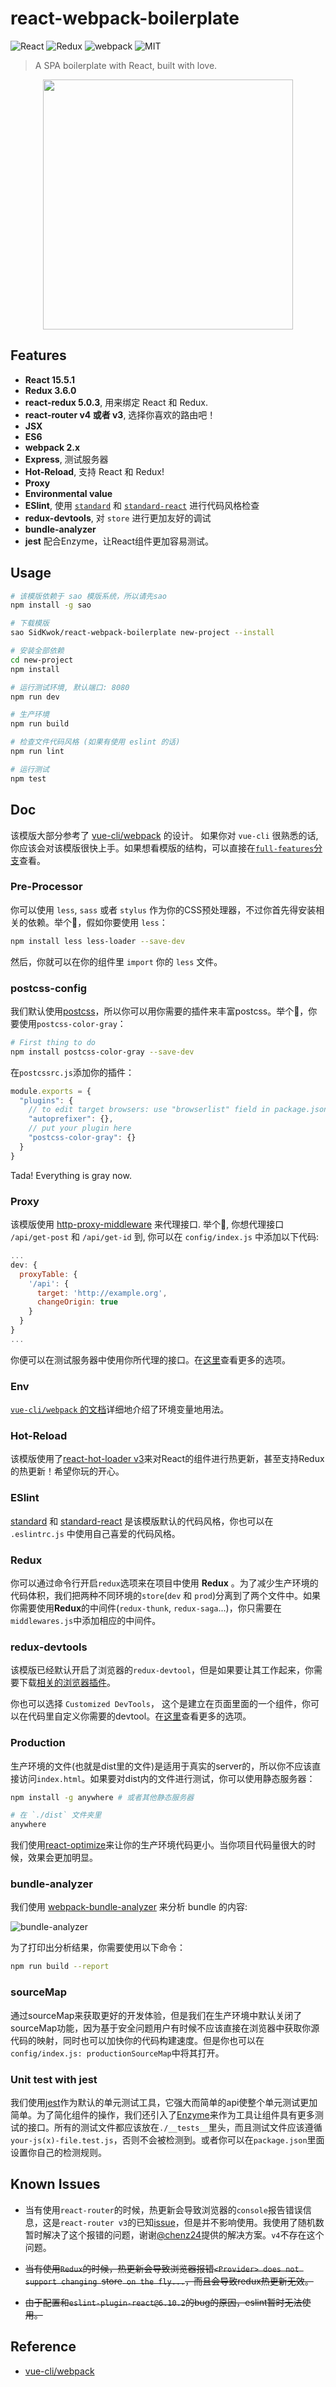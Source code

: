 # react-webpack-boilerplate

![React](https://img.shields.io/badge/react-%5E15.5.1-brightgreen.svg)
![Redux](https://img.shields.io/badge/redux-%5E3.6.0-brightgreen.svg)
![webpack](https://img.shields.io/badge/webpack-%5E2.x.x-brightgreen.svg)
![MIT](https://img.shields.io/dub/l/vibe-d.svg?style=flat-square)

> A SPA boilerplate with React, built with love.

<div align="center"><img width="400" src="screenshots.png" /></div>

## Features
 - **React 15.5.1**
 - **Redux 3.6.0**
 - **react-redux 5.0.3**, 用来绑定 React 和 Redux.
 - **react-router v4 或者 v3**, 选择你喜欢的路由吧！
 - **JSX**
 - **ES6**
 - **webpack 2.x**
 - **Express**, 测试服务器
 - **Hot-Reload**, 支持 React 和 Redux!
 - **Proxy**
 - **Environmental value**
 - **ESlint**, 使用 [`standard`](https://github.com/feross/standard/blob/master/RULES.md#javascript-standard-style) 和 [`standard-react`](https://github.com/feross/eslint-config-standard-react) 进行代码风格检查
 - **redux-devtools**, 对 `store` 进行更加友好的调试
 - **bundle-analyzer**
 - **jest** 配合Enzyme，让React组件更加容易测试。

## Usage

```bash
# 该模版依赖于 sao 模版系统，所以请先sao
npm install -g sao

# 下载模版
sao SidKwok/react-webpack-boilerplate new-project --install

# 安装全部依赖
cd new-project
npm install

# 运行测试环境, 默认端口: 8080
npm run dev

# 生产环境
npm run build

# 检查文件代码风格 (如果有使用 eslint 的话)
npm run lint

# 运行测试
npm test
```

## Doc

该模版大部分参考了 [vue-cli/webpack](https://github.com/vuejs-templates/webpack/tree/master/docs) 的设计。 如果你对 `vue-cli` 很熟悉的话, 你应该会对该模版很快上手。如果想看模版的结构，可以直接在[`full-features`分支](https://github.com/SidKwok/react-webpack-boilerplate/tree/full-features)查看。

### Pre-Processor

你可以使用 `less`, `sass` 或者 `stylus` 作为你的CSS预处理器，不过你首先得安装相关的依赖。举个🌰，假如你要使用 `less`：
```bash
npm install less less-loader --save-dev
```
然后，你就可以在你的组件里 `import` 你的 `less` 文件。

### postcss-config

我们默认使用[postcss](http://postcss.org/)，所以你可以用你需要的插件来丰富postcss。举个🌰，你要使用`postcss-color-gray`：
```bash
# First thing to do
npm install postcss-color-gray --save-dev
```

在`postcssrc.js`添加你的插件：
```javascript
module.exports = {
  "plugins": {
    // to edit target browsers: use "browserlist" field in package.json
    "autoprefixer": {},
    // put your plugin here
    "postcss-color-gray": {}
  }
}
```

Tada! Everything is gray now.

### Proxy

该模版使用 [http-proxy-middleware](https://github.com/chimurai/http-proxy-middleware)  来代理接口.
举个🌰, 你想代理接口 `/api/get-post` 和 `/api/get-id` 到, 你可以在 `config/index.js` 中添加以下代码:
```javascript
...
dev: {
  proxyTable: {
    '/api': {
      target: 'http://example.org',
      changeOrigin: true
    }
  }
}
...
```
你便可以在测试服务器中使用你所代理的接口。在[这里](https://github.com/chimurai/http-proxy-middleware#options)查看更多的选项。

### Env

[`vue-cli/webpack` 的文档](https://github.com/vuejs-templates/webpack/blob/master/docs/env.md)详细地介绍了环境变量地用法。

### Hot-Reload

该模版使用了[react-hot-loader v3](https://github.com/gaearon/react-hot-loader/tree/next)来对React的组件进行热更新，甚至支持Redux的热更新！希望你玩的开心。

### ESlint

[standard](https://github.com/feross/standard) 和 [standard-react](https://github.com/feross/standard-react) 是该模版默认的代码风格，你也可以在 `.eslintrc.js` 中使用自己喜爱的代码风格。

### Redux

你可以通过命令行开启`redux`选项来在项目中使用 **Redux** 。为了减少生产环境的代码体积，我们把两种不同环境的`store`(`dev` 和 `prod`)分离到了两个文件中。如果你需要使用**Redux**的中间件(`redux-thunk`, `redux-saga`...)，你只需要在`middlewares.js`中添加相应的中间件。

### redux-devtools

该模版已经默认开启了浏览器的`redux-devtool`，但是如果要让其工作起来，你需要下载[相关的浏览器插件](https://github.com/zalmoxisus/redux-devtools-extension)。

你也可以选择 `Customized DevTools`， 这个是建立在页面里面的一个组件，你可以在代码里自定义你需要的devtool。在[这里](https://github.com/gaearon/redux-devtools)查看更多的选项。

### Production

生产环境的文件(也就是dist里的文件)是适用于真实的server的，所以你不应该直接访问`index.html`。如果要对dist内的文件进行测试，你可以使用静态服务器：
```bash
npm install -g anywhere # 或者其他静态服务器

# 在 `./dist` 文件夹里
anywhere
```

我们使用[react-optimize](https://github.com/thejameskyle/babel-react-optimize)来让你的生产环境代码更小。当你项目代码量很大的时候，效果会更加明显。

### bundle-analyzer

我们使用  [webpack-bundle-analyzer](https://github.com/th0r/webpack-bundle-analyzer) 来分析 bundle 的内容:

![bundle-analyzer](/bundle_report.png)

为了打印出分析结果，你需要使用以下命令：

```bash
npm run build --report
```

### sourceMap

通过sourceMap来获取更好的开发体验，但是我们在生产环境中默认关闭了sourceMap功能，因为基于安全问题用户有时候不应该直接在浏览器中获取你源代码的映射，同时也可以加快你的代码构建速度。但是你也可以在`config/index.js: productionSourceMap`中将其打开。

### Unit test with jest

我们使用[jest](http://facebook.github.io/jest/)作为默认的单元测试工具，它强大而简单的api使整个单元测试更加简单。为了简化组件的操作，我们还引入了[Enzyme](http://airbnb.io/enzyme/index.html)来作为工具让组件具有更多测试的接口。所有的测试文件都应该放在`./__tests__`里头，而且测试文件应该遵循`your-js(x)-file.test.js`，否则不会被检测到。或者你可以在`package.json`里面设置你自己的检测规则。

## Known Issues

* 当有使用`react-router`的时候，热更新会导致浏览器的`console`报告错误信息，这是`react-router v3`的已知[issue](https://github.com/ReactTraining/react-router/issues/2704)，但是并不影响使用。我使用了随机数暂时解决了这个报错的问题，谢谢[@chenz24](https://github.com/chenz24)提供的解决方案。`v4`不存在这个问题。

* ~~当有使用`Redux`的时候，热更新会导致浏览器报错`<Provider> does not support changing `store` on the fly...`，而且会导致redux热更新无效。~~

* ~~由于配置和`eslint-plugin-react@6.10.2`的bug的原因，eslint暂时无法使用。~~

## Reference

* [vue-cli/webpack](https://github.com/vuejs-templates/webpack)
